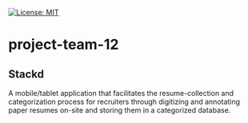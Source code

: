 [![License: MIT](https://img.shields.io/badge/License-MIT-yellow.svg)](https://github.com/csc301-fall-2017/project-team-12/blob/master/LICENSE)
# project-team-12

## Stackd

A mobile/tablet application that facilitates the resume-collection and categorization process for recruiters through digitizing and annotating paper resumes on-site and storing them in a categorized database.
